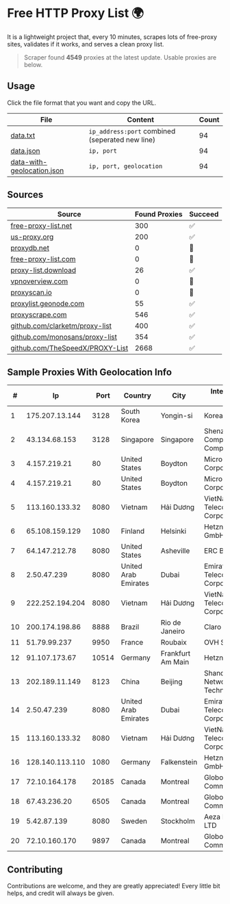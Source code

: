 
# Free HTTP Proxy List 🌍

It is a lightweight project that, every 10 minutes, scrapes lots of free-proxy sites, validates if it works, and serves a clean proxy list.


> Scraper found **4549** proxies at the latest update. Usable proxies are below.

## Usage

Click the file format that you want and copy the URL.


|File|Content|Count|
|----|-------|-----|
|[data.txt](https://raw.githubusercontent.com/themiralay/Proxy-List-World/master/data.txt)|`ip_address:port` combined (seperated new line)|94|
|[data.json](https://raw.githubusercontent.com/themiralay/Proxy-List-World/master/data.json)|`ip, port`|94|
|[data-with-geolocation.json](https://raw.githubusercontent.com/themiralay/Proxy-List-World/master/data-with-geolocation.json)|`ip, port, geolocation`|94|

## Sources

|Source|Found Proxies|Succeed|
|------|-------------|-------|
|[free-proxy-list.net](https://free-proxy-list.net)|300|✅|
|[us-proxy.org](https://www.us-proxy.org)|200|✅|
|[proxydb.net](http://proxydb.net)|0|🚫|
|[free-proxy-list.com](https://free-proxy-list.com/?page=&port=&type%5B%5D=http&type%5B%5D=https&up_time=0&search=Search)|0|🚫|
|[proxy-list.download](https://www.proxy-list.download/HTTP)|26|✅|
|[vpnoverview.com](https://vpnoverview.com/privacy/anonymous-browsing/free-proxy-servers)|0|🚫|
|[proxyscan.io](https://www.proxyscan.io)|0|🚫|
|[proxylist.geonode.com](https://proxylist.geonode.com/api/proxy-list?limit=300&page=1&sort_by=lastChecked&sort_type=desc&protocols=http,https)|55|✅|
|[proxyscrape.com](https://api.proxyscrape.com/v2/?request=displayproxies&protocol=http&timeout=10000&country=all&ssl=all&anonymity=all)|546|✅|
|[github.com/clarketm/proxy-list](https://raw.githubusercontent.com/clarketm/proxy-list/master/proxy-list-raw.txt)|400|✅|
|[github.com/monosans/proxy-list](https://raw.githubusercontent.com/monosans/proxy-list/main/proxies/http.txt)|354|✅|
|[github.com/TheSpeedX/PROXY-List](https://raw.githubusercontent.com/TheSpeedX/PROXY-List/master/http.txt)|2668|✅|


## Sample Proxies With Geolocation Info

|#|Ip|Port|Country|City|Internet Service Provider|
|-|--|----|-------|----|-------------------------|
|1|175.207.13.144|3128|South Korea|Yongin-si|Korea Telecom|
|2|43.134.68.153|3128|Singapore|Singapore|Shenzhen Tencent Computer Systems Company Limited|
|3|4.157.219.21|80|United States|Boydton|Microsoft Corporation|
|4|4.157.219.21|80|United States|Boydton|Microsoft Corporation|
|5|113.160.133.32|8080|Vietnam|Hải Dương|VietNam Post and Telecom Corporation|
|6|65.108.159.129|1080|Finland|Helsinki|Hetzner Online GmbH|
|7|64.147.212.78|8080|United States|Asheville|ERC Broadband|
|8|2.50.47.239|8080|United Arab Emirates|Dubai|Emirates Telecommunications Corporation|
|9|222.252.194.204|8080|Vietnam|Hải Dương|VietNam Post and Telecom Corporation|
|10|200.174.198.86|8888|Brazil|Rio de Janeiro|Claro S.A|
|11|51.79.99.237|9950|France|Roubaix|OVH SAS|
|12|91.107.173.67|10514|Germany|Frankfurt Am Main|Hetzner Online AG|
|13|202.189.11.149|8123|China|Beijing|Shandong eshinton Network Technology Co., Ltd.|
|14|2.50.47.239|8080|United Arab Emirates|Dubai|Emirates Telecommunications Corporation|
|15|113.160.133.32|8080|Vietnam|Hải Dương|VietNam Post and Telecom Corporation|
|16|128.140.113.110|1080|Germany|Falkenstein|Hetzner Online GmbH|
|17|72.10.164.178|20185|Canada|Montreal|GloboTech Communications|
|18|67.43.236.20|6505|Canada|Montreal|GloboTech Communications|
|19|5.42.87.139|8080|Sweden|Stockholm|Aeza International LTD|
|20|72.10.160.170|9897|Canada|Montreal|GloboTech Communications|



## Contributing

Contributions are welcome, and they are greatly appreciated! Every
little bit helps, and credit will always be given.

